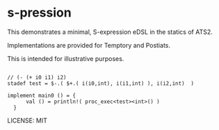 # s-pression

This demonstrates a minimal, S-expression eDSL in
the statics of ATS2.

Implementations are provided for Temptory and Postiats.

This is intended for illustrative purposes. 

```ats2

// (- (+ i0 i1) i2)
stadef test = $-.( $+.( i(i0,int), i(i1,int) ), i(i2,int)  )

implement main0 () = {
      val () = println!( proc_exec<test><int>() )
  }

```

LICENSE: MIT
